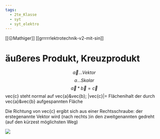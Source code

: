 ```yaml
---
tags:
  - 2te_Klasse
  - syt
  - syt_elektro
---
```

[[😖Mathiger]] [[grrrrrlektrotechnik-v2-mit-sin]]

# äußeres Produkt, Kreuzprodukt 
$$\vec{a} \dots Vektor$$
$$a \dots Skalar$$
$$\vec{a}*\vec{b}=\vec{c}$$ 
vec{c} steht normal auf vec{a}&vec{b};
|vec{c}|= Flächenihalt der durch vec{a}&vec{b} aufgespannten Fläche

Die Richtung von vec{c} ergibt sich aus einer Rechtsschraube:
der erstegenannte Vektor wird (nach rechts )in den zweitgenannten gedreht (auf den kürzest möglichsten Weg)

![](DR25-04-2024-23.excalidraw.svg)
